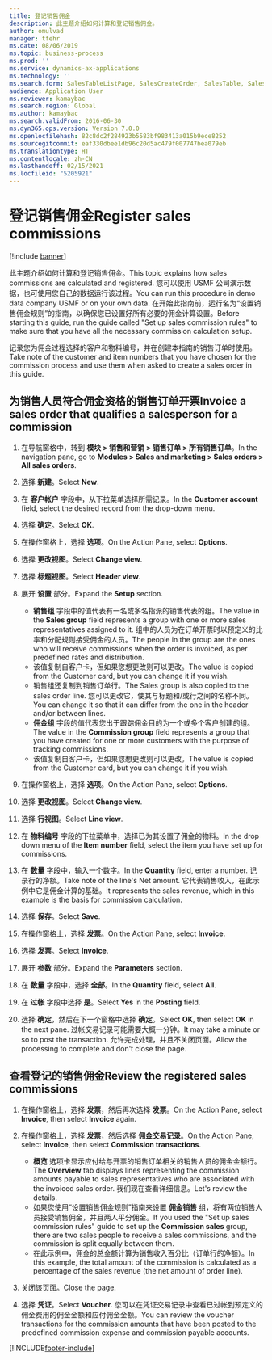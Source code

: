```yaml
---
title: 登记销售佣金
description: 此主题介绍如何计算和登记销售佣金。
author: omulvad
manager: tfehr
ms.date: 08/06/2019
ms.topic: business-process
ms.prod: ''
ms.service: dynamics-ax-applications
ms.technology: ''
ms.search.form: SalesTableListPage, SalesCreateOrder, SalesTable, SalesEditLines,  CustInvoiceJournal, CommissionTrans, LedgerTransVoucher, CustClassificationGroup
audience: Application User
ms.reviewer: kamaybac
ms.search.region: Global
ms.author: kamaybac
ms.search.validFrom: 2016-06-30
ms.dyn365.ops.version: Version 7.0.0
ms.openlocfilehash: 82c8dc2f284923b5583bf983413a015b9ece8252
ms.sourcegitcommit: eaf330dbee1db96c20d5ac479f007747bea079eb
ms.translationtype: HT
ms.contentlocale: zh-CN
ms.lasthandoff: 02/15/2021
ms.locfileid: "5205921"
---
```

# <a name="register-sales-commissions"></a><span data-ttu-id="945a1-103">登记销售佣金</span><span class="sxs-lookup"><span data-stu-id="945a1-103">Register sales commissions</span></span>

[!include [banner](../../includes/banner.md)]

<span data-ttu-id="945a1-104">此主题介绍如何计算和登记销售佣金。</span><span class="sxs-lookup"><span data-stu-id="945a1-104">This topic explains how sales commissions are calculated and registered.</span></span> <span data-ttu-id="945a1-105">您可以使用 USMF 公司演示数据，也可使用您自己的数据运行该过程。</span><span class="sxs-lookup"><span data-stu-id="945a1-105">You can run this procedure in demo data company USMF or on your own data.</span></span> <span data-ttu-id="945a1-106">在开始此指南前，运行名为“设置销售佣金规则”的指南，以确保您已设置好所有必要的佣金计算设置。</span><span class="sxs-lookup"><span data-stu-id="945a1-106">Before starting this guide, run the guide called "Set up sales commission rules" to make sure that you have all the necessary commission calculation setup.</span></span>

<span data-ttu-id="945a1-107">记录您为佣金过程选择的客户和物料编号，并在创建本指南的销售订单时使用。</span><span class="sxs-lookup"><span data-stu-id="945a1-107">Take note of the customer and item numbers that you have chosen for the commission process and use them when asked to create a sales order in this guide.</span></span>


## <a name="invoice-a-sales-order-that-qualifies-a-salesperson-for-a-commission"></a><span data-ttu-id="945a1-108">为销售人员符合佣金资格的销售订单开票</span><span class="sxs-lookup"><span data-stu-id="945a1-108">Invoice a sales order that qualifies a salesperson for a commission</span></span>
1. <span data-ttu-id="945a1-109">在导航窗格中，转到 **模块 > 销售和营销 > 销售订单 > 所有销售订单**。</span><span class="sxs-lookup"><span data-stu-id="945a1-109">In the navigation pane, go to **Modules > Sales and marketing > Sales orders > All sales orders**.</span></span>
2. <span data-ttu-id="945a1-110">选择 **新建**。</span><span class="sxs-lookup"><span data-stu-id="945a1-110">Select **New**.</span></span>
3. <span data-ttu-id="945a1-111">在 **客户帐户** 字段中，从下拉菜单选择所需记录。</span><span class="sxs-lookup"><span data-stu-id="945a1-111">In the **Customer account** field, select the desired record from the drop-down menu.</span></span>
4. <span data-ttu-id="945a1-112">选择 **确定**。</span><span class="sxs-lookup"><span data-stu-id="945a1-112">Select **OK**.</span></span>
5. <span data-ttu-id="945a1-113">在操作窗格上，选择 **选项**。</span><span class="sxs-lookup"><span data-stu-id="945a1-113">On the Action Pane, select **Options**.</span></span>
6. <span data-ttu-id="945a1-114">选择 **更改视图**。</span><span class="sxs-lookup"><span data-stu-id="945a1-114">Select **Change view**.</span></span>
7. <span data-ttu-id="945a1-115">选择 **标题视图**。</span><span class="sxs-lookup"><span data-stu-id="945a1-115">Select **Header view**.</span></span>
8. <span data-ttu-id="945a1-116">展开 **设置** 部分。</span><span class="sxs-lookup"><span data-stu-id="945a1-116">Expand the **Setup** section.</span></span>

    - <span data-ttu-id="945a1-117">**销售组** 字段中的值代表有一名或多名指派的销售代表的组。</span><span class="sxs-lookup"><span data-stu-id="945a1-117">The value in the **Sales group** field represents a group with one or more sales representatives assigned to it.</span></span> <span data-ttu-id="945a1-118">组中的人员为在订单开票时以预定义的比率和分配规则接受佣金的人员。</span><span class="sxs-lookup"><span data-stu-id="945a1-118">The people in the group are the ones who will receive commissions when the order is invoiced, as per predefined rates and distribution.</span></span>   
    - <span data-ttu-id="945a1-119">该值复制自客户卡，但如果您想更改则可以更改。</span><span class="sxs-lookup"><span data-stu-id="945a1-119">The value is copied from the Customer card, but you can change it if you wish.</span></span>  
    - <span data-ttu-id="945a1-120">销售组还复制到销售订单行。</span><span class="sxs-lookup"><span data-stu-id="945a1-120">The Sales group is also copied to the sales order line.</span></span> <span data-ttu-id="945a1-121">您可以更改它，使其与标题和/或行之间的名称不同。</span><span class="sxs-lookup"><span data-stu-id="945a1-121">You can change it so that it can differ from the one in the header and/or between lines.</span></span>  
    - <span data-ttu-id="945a1-122">**佣金组** 字段的值代表您出于跟踪佣金目的为一个或多个客户创建的组。</span><span class="sxs-lookup"><span data-stu-id="945a1-122">The value in the **Commission group** field represents a group that you have created for one or more customers with the purpose of tracking commissions.</span></span>   
    - <span data-ttu-id="945a1-123">该值复制自客户卡，但如果您想更改则可以更改。</span><span class="sxs-lookup"><span data-stu-id="945a1-123">The value is copied from the Customer card, but you can change it if you wish.</span></span>   

9. <span data-ttu-id="945a1-124">在操作窗格上，选择 **选项**。</span><span class="sxs-lookup"><span data-stu-id="945a1-124">On the Action Pane, select **Options**.</span></span>
10. <span data-ttu-id="945a1-125">选择 **更改视图**。</span><span class="sxs-lookup"><span data-stu-id="945a1-125">Select **Change view**.</span></span>
11. <span data-ttu-id="945a1-126">选择 **行视图**。</span><span class="sxs-lookup"><span data-stu-id="945a1-126">Select **Line view**.</span></span>
12. <span data-ttu-id="945a1-127">在 **物料编号** 字段的下拉菜单中，选择已为其设置了佣金的物料。</span><span class="sxs-lookup"><span data-stu-id="945a1-127">In the drop down menu of the **Item number** field, select the item you have set up for commissions.</span></span> 
13. <span data-ttu-id="945a1-128">在 **数量** 字段中，输入一个数字。</span><span class="sxs-lookup"><span data-stu-id="945a1-128">In the **Quantity** field, enter a number.</span></span> <span data-ttu-id="945a1-129">记录行的净额。</span><span class="sxs-lookup"><span data-stu-id="945a1-129">Take note of the line's Net amount.</span></span> <span data-ttu-id="945a1-130">它代表销售收入，在此示例中它是佣金计算的基础。</span><span class="sxs-lookup"><span data-stu-id="945a1-130">It represents the sales revenue, which in this example is the basis for commission calculation.</span></span>  
14. <span data-ttu-id="945a1-131">选择 **保存**。</span><span class="sxs-lookup"><span data-stu-id="945a1-131">Select **Save**.</span></span>
15. <span data-ttu-id="945a1-132">在操作窗格上，选择 **发票**。</span><span class="sxs-lookup"><span data-stu-id="945a1-132">On the Action Pane, select **Invoice**.</span></span>
16. <span data-ttu-id="945a1-133">选择 **发票**。</span><span class="sxs-lookup"><span data-stu-id="945a1-133">Select **Invoice**.</span></span>
17. <span data-ttu-id="945a1-134">展开 **参数** 部分。</span><span class="sxs-lookup"><span data-stu-id="945a1-134">Expand the **Parameters** section.</span></span>
18. <span data-ttu-id="945a1-135">在 **数量** 字段中，选择 **全部**。</span><span class="sxs-lookup"><span data-stu-id="945a1-135">In the **Quantity** field, select **All**.</span></span>
19. <span data-ttu-id="945a1-136">在 **过帐** 字段中选择 **是**。</span><span class="sxs-lookup"><span data-stu-id="945a1-136">Select **Yes** in the **Posting** field.</span></span>
20. <span data-ttu-id="945a1-137">选择 **确定**，然后在下一个窗格中选择 **确定**。</span><span class="sxs-lookup"><span data-stu-id="945a1-137">Select **OK**, then select **OK** in the next pane.</span></span> <span data-ttu-id="945a1-138">过帐交易记录可能需要大概一分钟。</span><span class="sxs-lookup"><span data-stu-id="945a1-138">It may take a minute or so to post the transaction.</span></span> <span data-ttu-id="945a1-139">允许完成处理，并且不关闭页面。</span><span class="sxs-lookup"><span data-stu-id="945a1-139">Allow the processing to complete and don't close the page.</span></span>  

## <a name="review-the-registered-sales-commissions"></a><span data-ttu-id="945a1-140">查看登记的销售佣金</span><span class="sxs-lookup"><span data-stu-id="945a1-140">Review the registered sales commissions</span></span>
1. <span data-ttu-id="945a1-141">在操作窗格上，选择 **发票**，然后再次选择 **发票**。</span><span class="sxs-lookup"><span data-stu-id="945a1-141">On the Action Pane, select **Invoice**, then select **Invoice** again.</span></span>
2. <span data-ttu-id="945a1-142">在操作窗格上，选择 **发票**，然后选择 **佣金交易记录**。</span><span class="sxs-lookup"><span data-stu-id="945a1-142">On the Action Pane, select **Invoice**, then select **Commission transactions**.</span></span>

    - <span data-ttu-id="945a1-143">**概览** 选项卡显示应付给与开票的销售订单相关的销售人员的佣金金额行。</span><span class="sxs-lookup"><span data-stu-id="945a1-143">The **Overview** tab displays lines representing the commission amounts payable to sales representatives who are associated with the invoiced sales order.</span></span> <span data-ttu-id="945a1-144">我们现在查看详细信息。</span><span class="sxs-lookup"><span data-stu-id="945a1-144">Let's review the details.</span></span>  
    - <span data-ttu-id="945a1-145">如果您使用“设置销售佣金规则”指南来设置 **佣金销售** 组，将有两位销售人员接受销售佣金，并且两人平分佣金。</span><span class="sxs-lookup"><span data-stu-id="945a1-145">If you used the "Set up sales commission rules" guide to set up the **Commission sales** group, there are two sales people to receive a sales commissions, and the commission is split equally between them.</span></span>  
    - <span data-ttu-id="945a1-146">在此示例中，佣金的总金额计算为销售收入百分比（订单行的净额）。</span><span class="sxs-lookup"><span data-stu-id="945a1-146">In this example, the total amount of the commission is calculated as a percentage of the sales revenue (the net amount of order line).</span></span>  
3. <span data-ttu-id="945a1-147">关闭该页面。</span><span class="sxs-lookup"><span data-stu-id="945a1-147">Close the page.</span></span>
4. <span data-ttu-id="945a1-148">选择 **凭证**。</span><span class="sxs-lookup"><span data-stu-id="945a1-148">Select **Voucher**.</span></span> <span data-ttu-id="945a1-149">您可以在凭证交易记录中查看已过帐到预定义的佣金费用的佣金金额和应付佣金金额。</span><span class="sxs-lookup"><span data-stu-id="945a1-149">You can review the voucher transactions for the commission amounts that have been posted to the predefined commission expense and commission payable accounts.</span></span>  



[!INCLUDE[footer-include](../../../includes/footer-banner.md)]